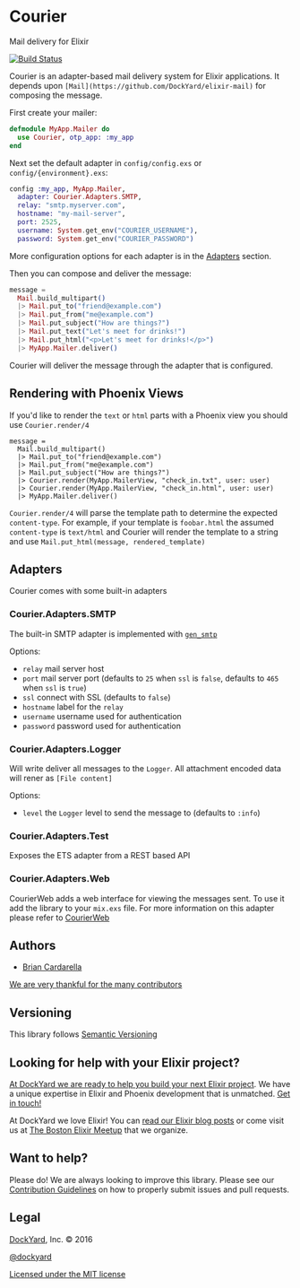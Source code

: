 # Courier

Mail delivery for Elixir

[![Build Status](https://secure.travis-ci.org/DockYard/courier.svg?branch=master)](http://travis-ci.org/DockYard/courier)

Courier is an adapter-based mail delivery system for Elixir applications. It depends upon `[Mail](https://github.com/DockYard/elixir-mail)`
for composing the message.

First create your mailer:

```elixir
defmodule MyApp.Mailer do
  use Courier, otp_app: :my_app
end
```

Next set the default adapter in `config/config.exs` or `config/{environment}.exs`:

```elixir
config :my_app, MyApp.Mailer,
  adapter: Courier.Adapters.SMTP,
  relay: "smtp.myserver.com",
  hostname: "my-mail-server",
  port: 2525,
  username: System.get_env("COURIER_USERNAME"),
  password: System.get_env("COURIER_PASSWORD")
```

More configuration options for each adapter is in the [Adapters](#Adapter) section.

Then you can compose and deliver the message:

```elixir
message =
  Mail.build_multipart()
  |> Mail.put_to("friend@example.com")
  |> Mail.put_from("me@example.com")
  |> Mail.put_subject("How are things?")
  |> Mail.put_text("Let's meet for drinks!")
  |> Mail.put_html("<p>Let's meet for drinks!</p>")
  |> MyApp.Mailer.deliver()
```

Courier will deliver the message through the adapter that is configured.

## Rendering with Phoenix Views

If you'd like to render the `text` or `html` parts with a Phoenix view
you should use `Courier.render/4`

```
message =
  Mail.build_multipart()
  |> Mail.put_to("friend@example.com")
  |> Mail.put_from("me@example.com")
  |> Mail.put_subject("How are things?")
  |> Courier.render(MyApp.MailerView, "check_in.txt", user: user)
  |> Courier.render(MyApp.MailerView, "check_in.html", user: user)
  |> MyApp.Mailer.deliver()
```

`Courier.render/4` will parse the template path to determine the
expected `content-type`. For example, if your template is `foobar.html`
the assumed `content-type` is `text/html` and Courier will render the
template to a string and use `Mail.put_html(message, rendered_template)`

## Adapters

Courier comes with some built-in adapters

### Courier.Adapters.SMTP

The built-in SMTP adapter is implemented with [`gen_smtp`](https://github.com/Vagabond/gen_smtp)

Options:

- `relay` mail server host
- `port` mail server port (defaults to `25` when `ssl` is `false`, defaults to `465` when `ssl` is `true`)
- `ssl` connect with SSL (defaults to `false`)
- `hostname` label for the `relay`
- `username` username used for authentication
- `password` password used for authentication

### Courier.Adapters.Logger

Will write deliver all messages to the `Logger`. All attachment encoded data will 
rener as `[File content]`

Options:
- `level` the `Logger` level to send the message to (defaults to `:info`)

### Courier.Adapters.Test

Exposes the ETS adapter from a REST based API

### Courier.Adapters.Web

CourierWeb adds a web interface for viewing the messages sent. To use it
add the library to your `mix.exs` file.  For more information on this adapter please refer to
[CourierWeb](https://github.com/DockYard/courier_web)

## Authors ##

* [Brian Cardarella](http://twitter.com/bcardarella)

[We are very thankful for the many contributors](https://github.com/dockyard/courier/graphs/contributors)

## Versioning ##

This library follows [Semantic Versioning](http://semver.org)

## Looking for help with your Elixir project? ##

[At DockYard we are ready to help you build your next Elixir project](https://dockyard.com/phoenix-consulting). We have a unique expertise 
in Elixir and Phoenix development that is unmatched. [Get in touch!](https://dockyard.com/contact/hire-us)

At DockYard we love Elixir! You can [read our Elixir blog posts](https://dockyard.com/blog/categories/elixir)
or come visit us at [The Boston Elixir Meetup](http://www.meetup.com/Boston-Elixir/) that we organize.

## Want to help? ##

Please do! We are always looking to improve this library. Please see our
[Contribution Guidelines](https://github.com/dockyard/courier/blob/master/CONTRIBUTING.md)
on how to properly submit issues and pull requests.

## Legal ##

[DockYard](http://dockyard.com/), Inc. &copy; 2016

[@dockyard](http://twitter.com/dockyard)

[Licensed under the MIT license](http://www.opensource.org/licenses/mit-license.php)

